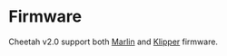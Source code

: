 # Firmware

Cheetah v2.0 support both [Marlin](https://github.com/MarlinFirmware) and [Klipper](https://github.com/Klipper3d/klipper) firmware.

